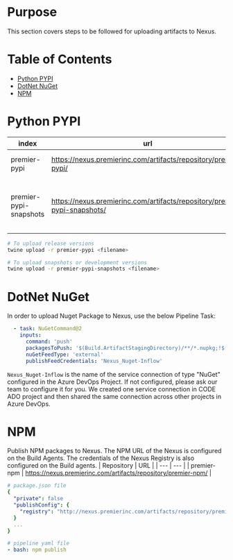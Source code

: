 # Purpose
This section covers steps to be followed for uploading artifacts to Nexus. 

# Table of Contents
- [Python PYPI](#python-pypi)
- [DotNet NuGet](#dotnet-nuget)
- [NPM](#npm)

# Python PYPI
| index | url | description | 
| -- | -- | -- |
| premier-pypi | https://nexus.premierinc.com/artifacts/repository/premier-pypi/ | Can be pushed only once |
| premier-pypi-snapshots | https://nexus.premierinc.com/artifacts/repository/premier-pypi-snapshots/ | Can be pushed multiple times and overwrite packages |

```bash
# To upload release versions
twine upload -r premier-pypi <filename>

# To upload snapshots or development versions
twine upload -r premier-pypi-snapshots <filename>
```

# DotNet NuGet
In order to upload Nuget Package to Nexus, use the below Pipeline Task:

```YAML
  - task: NuGetCommand@2
    inputs:
      command: 'push'
      packagesToPush: '$(Build.ArtifactStagingDirectory)/**/*.nupkg;!$(Build.ArtifactStagingDirectory)/**/*.symbols.nupkg'
      nuGetFeedType: 'external'
      publishFeedCredentials: 'Nexus_Nuget-Inflow'
```

`Nexus_Nuget-Inflow` is the name of the service connection of type "NuGet" configured in the Azure DevOps Project.  If not configured, please ask our team to configure it for you.  We created one service connection in CODE ADO project and then shared the same connection across other projects in Azure DevOps. 

# NPM
Publish NPM packages to Nexus. The NPM URL of the Nexus is configured on the Build Agents. The credentials of the Nexus Registry is also configured on the Build agents. 
| Repository | URL |
| --- | --- | 
| premier-npm | https://nexus.premierinc.com/artifacts/repository/premier-npm/ |


```yaml
# package.json file
{
  "private": false
  "publishConfig": {
    "registry": "http://nexus.premierinc.com/artifacts/repository/premier-npm/"
  }
  ...
}
```
```yaml
# pipeline yaml file
- bash: npm publish 
```

